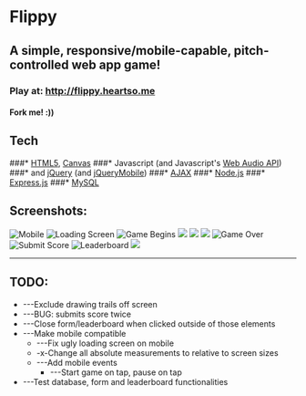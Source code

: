 # Flippy

## A simple, responsive/mobile-capable, pitch-controlled web app game!

### Play at: http://flippy.heartso.me

#### Fork me! :)) 

## Tech
###* [HTML5](https://developer.mozilla.org/en-US/docs/Web/Guide/HTML/HTML5), [Canvas](https://developer.mozilla.org/en-US/docs/Web/API/Canvas_API)
###* Javascript (and Javascript's [Web Audio API](https://developer.mozilla.org/en-US/docs/Web/API/Web_Audio_API))
###* and [jQuery](http://api.jquery.com/) (and [jQueryMobile](http://api.jquerymobile.com/))
###* [AJAX](http://api.jquery.com/category/ajax/)
###* [Node.js](http://nodejs.org/api/)
###* [Express.js](http://expressjs.com/)
###* [MySQL](https://www.npmjs.com/package/mysql)

## Screenshots:

![Mobile](/assets/images/flippy/screenshots/1.png "On Mobile") ![Loading Screen](/assets/images/flippy/screenshots/2.png "Loading Screen")
![Game Begins](/assets/images/flippy/screenshots/3.png "Game Begins!") ![](/assets/images/flippy/screenshots/4.png)
![](/assets/images/flippy/screenshots/5.png) ![](/assets/images/flippy/screenshots/6.png)
![Game Over](/assets/images/flippy/screenshots/7.png "Game Over :<") ![Submit Score](/assets/images/flippy/screenshots/8_.png "Submit Score Screen")
![Leaderboard](/assets/images/flippy/screenshots/9.png "Leaderboard") ![](/assets/images/flippy/screenshots/10.png)


---
## TODO:

* ---Exclude drawing trails off screen
* ---BUG: submits score twice
* ---Close form/leaderboard when clicked outside of those elements
* ---Make mobile compatible
    * ---Fix ugly loading screen on mobile
    * -x-Change all absolute measurements to relative to screen sizes
    * ---Add mobile events
        * ---Start game on tap, pause on tap
* ---Test database, form and leaderboard functionalities

